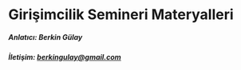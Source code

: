 # Girişimcilik Semineri Materyalleri

##### Anlatıcı: Berkin Gülay
##### İletişim: berkingulay@gmail.com 